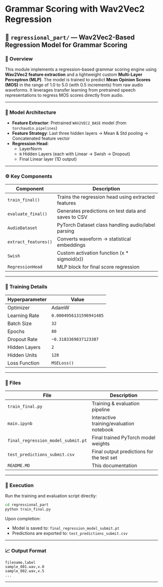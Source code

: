# Grammar Scoring with Wav2Vec2 Regression

## 📂 `regressional_part/` — Wav2Vec2-Based Regression Model for Grammar Scoring

### 📌 Overview

This module implements a regression-based grammar scoring engine using **Wav2Vec2 feature extraction** and a lightweight custom **Multi-Layer Perceptron (MLP)**. The model is trained to predict **Mean Opinion Scores (MOS)** in the range of 1.0 to 5.0 (with 0.5 increments) from raw audio waveforms. It leverages transfer learning from pretrained speech representations to regress MOS scores directly from audio.

---

### 🧠 Model Architecture

- **Feature Extractor**: Pretrained `WAV2VEC2_BASE` model (from `torchaudio.pipelines`)
- **Feature Strategy**: Last three hidden layers → Mean & Std pooling → Concatenated feature vector
- **Regression Head**:
  - LayerNorm
  - `N` Hidden Layers (each with Linear → Swish → Dropout)
  - Final Linear layer (1D output)

---

### ⚙️ Key Components

| Component            | Description                                         |
|----------------------|-----------------------------------------------------|
| `train_final()`      | Trains the regression head using extracted features |
| `evaluate_final()`   | Generates predictions on test data and saves to CSV |
| `AudioDataset`       | PyTorch Dataset class handling audio/label parsing  |
| `extract_features()` | Converts waveform → statistical embeddings          |
| `Swish`              | Custom activation function (x * sigmoid(x))         |
| `RegressionHead`     | MLP block for final score regression                |

---

### 🧪 Training Details

| Hyperparameter        | Value                                |
|-----------------------|--------------------------------------|
| Optimizer             | AdamW                                |
| Learning Rate         | `0.0004956131596941485`              |
| Batch Size            | `32`                                 |
| Epochs                | `80`                                 |
| Dropout Rate          | `~0.3183369837123387`                |
| Hidden Layers         | `2`                                  |
| Hidden Units          | `128`                                |
| Loss Function         | `MSELoss()`                          |

---

### 📁 Files

| File                               | Description                                        |
|------------------------------------|----------------------------------------------------|
| `train_final.py`                   | Training & evaluation pipeline                     |
| `main.ipynb`                       | Interactive training/evaluation notebook           |
| `final_regression_model_submit.pt` | Final trained PyTorch model weights                |
| `test_predictions_submit.csv`      | Final output predictions for the test set          |
| `README.MD`                        | This documentation                                 |

---

### 🚀 Execution

Run the training and evaluation script directly:

```bash
cd regressional_part
python train_final.py
```

Upon completion:
- Model is saved to: `final_regression_model_submit.pt`
- Predictions are exported to: `test_predictions_submit.csv`

---

### 📈 Output Format

```csv
filename,label
sample_001.wav,x.0
sample_002.wav,x.5
...
```

---
